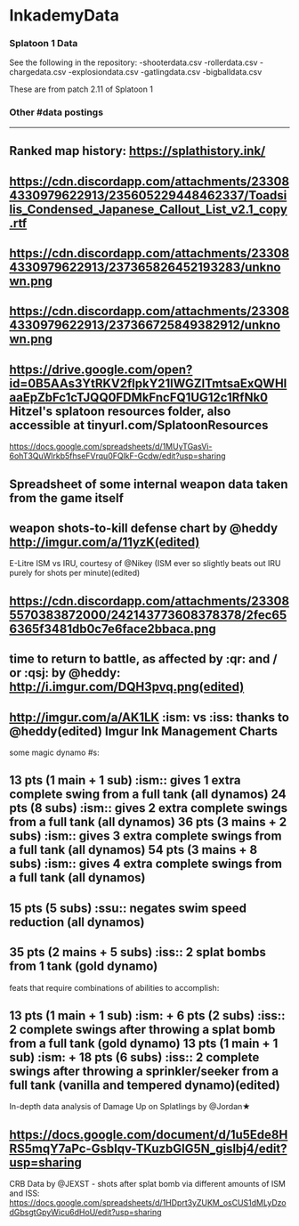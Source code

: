 # InkademyData

### Splatoon 1 Data

See the following in the repository:
-shooterdata.csv
-rollerdata.csv
-chargedata.csv
-explosiondata.csv
-gatlingdata.csv
-bigballdata.csv

These are from patch 2.11 of Splatoon 1

### Other #data postings

---
Ranked map history: https://splathistory.ink/
---
https://cdn.discordapp.com/attachments/233084330979622913/235605229448462337/Toadsilis_Condensed_Japanese_Callout_List_v2.1_copy.rtf
---
https://cdn.discordapp.com/attachments/233084330979622913/237365826452193283/unknown.png
---
https://cdn.discordapp.com/attachments/233084330979622913/237366725849382912/unknown.png
---
https://drive.google.com/open?id=0B5AAs3YtRKV2flpkY21lWGZlTmtsaExQWHlaaEpZbFc1cTJQQ0FDMkFncFQ1UG12c1RfNk0
Hitzel's splatoon resources folder, also accessible at tinyurl.com/SplatoonResources
---
https://docs.google.com/spreadsheets/d/1MUyTGasVi-6ohT3QuWlrkb5fhseFVrqu0FQlkF-Gcdw/edit?usp=sharing

Spreadsheet of some internal weapon data taken from the game itself
---
weapon shots-to-kill defense chart by @heddy  http://imgur.com/a/11yzK(edited)
---
E-Litre ISM vs IRU, courtesy of @Nikey (ISM ever so slightly beats out IRU purely for shots per minute)(edited)

https://cdn.discordapp.com/attachments/233085570383872000/242143773608378378/2fec656365f3481db0c7e6face2bbaca.png
---
time to return to battle, as affected by :qr: and / or :qsj: by @heddy: http://i.imgur.com/DQH3pvq.png(edited)
---
http://imgur.com/a/AK1LK :ism: vs :iss: thanks to @heddy(edited)
Imgur
Ink Management Charts
---
some magic dynamo #s:

13 pts (1 main + 1 sub) :ism:: gives 1 extra complete swing from a full tank (all dynamos)
24 pts (8 subs) :ism:: gives 2 extra complete swings from a full tank (all dynamos)
36 pts (3 mains + 2 subs) :ism:: gives 3 extra complete swings from a full tank (all dynamos)
54 pts (3 mains + 8 subs) :ism:: gives 4 extra complete swings from a full tank (all dynamos)
---
15 pts (5 subs) :ssu:: negates swim speed reduction (all dynamos)
---
35 pts (2 mains + 5 subs) :iss:: 2 splat bombs from 1 tank (gold dynamo)
---
feats that require combinations of abilities to accomplish:

13 pts (1 main + 1 sub) :ism: + 6 pts (2 subs) :iss:: 2 complete swings after throwing a splat bomb from a full tank (gold dynamo)
13 pts (1 main + 1 sub) :ism: + 18 pts (6 subs) :iss:: 2 complete swings after throwing a sprinkler/seeker from a full tank (vanilla and tempered dynamo)(edited)
---
In-depth data analysis of Damage Up on Splatlings by @Jordan★ 

https://docs.google.com/document/d/1u5Ede8HRS5mqY7aPc-GsbIqv-TKuzbGlG5N_gislbj4/edit?usp=sharing
---
CRB Data by @JEXST - shots after splat bomb via different amounts of ISM and ISS: https://docs.google.com/spreadsheets/d/1HDprt3yZUKM_osCUS1dMLyDzodGbsgtGpyWicu6dHoU/edit?usp=sharing




